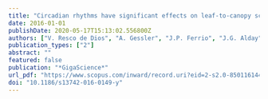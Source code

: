 ```yaml
---
title: "Circadian rhythms have significant effects on leaf-to-canopy scale gas exchange under field conditions"
date: 2016-01-01
publishDate: 2020-05-17T15:13:02.556800Z
authors: ["V. Resco de Dios", "A. Gessler", "J.P. Ferrio", "J.G. Alday", "M. Bahn", "J. Del Castillo", "S. Devidal", "S. García-Muñoz", "Z. Kayler", "D. Landais", "P. Martín-Gómez", "A. Milcu", "C. Piel", "K. Pirhofer-Walzl", "O. Ravel", "S. Salekin", "D.T. Tissue", "M.G. Tjoelker", "J. Voltas", "J. Roy"]
publication_types: ["2"]
abstract: ""
featured: false
publication: "*GigaScience*"
url_pdf: "https://www.scopus.com/inward/record.uri?eid=2-s2.0-85011614421&doi=10.1186%2fs13742-016-0149-y&partnerID=40&md5=6266b179c3269f062de7693daf57e4a4"
doi: "10.1186/s13742-016-0149-y"
---
```


